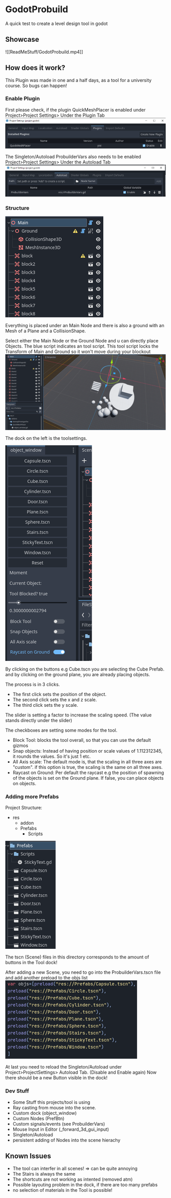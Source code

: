 # GodotProbuild
A quick test to create a level design tool in godot

## Showcase
![[ReadMeStuff/GodotProbuild.mp4]]


## How does it work?
This Plugin was made in one and a half days, as a tool for a university course. 
So bugs can happen!
### Enable Plugin 
First please check, if the plugin QuickMeshPlacer is enabled under Project>Project Settings> Under the Plugin Tab
![Pic of Plugins settings](ReadMeStuff/image.png)

The Singleton/Autoload ProbuilderVars also needs to be enabled
Project>Project Settings> Under the Autoload Tab
![Pic of Autoload settings](ReadMeStuff/image-1.png)

### Structure
![Example Hierachy](ReadMeStuff/image-2.png)

Everything is placed under an Main Node and there is also a ground with an Mesh of a Plane and a CollisionShape.

Select either the Main Node or the Ground Node and u can directly place Objects.
The blue script indicates an tool script. This tool script locks the Transform of Main and Ground so it won't move during your blockout
![Example after Blockout](ReadMeStuff/image-3.png)

The dock on the left is the toolsettings.

![Example of Tool](ReadMeStuff/image-4.png)

By clicking on the buttons e.g Cube.tscn you are selecting the Cube Prefab.
and by clicking on the ground plane, you are already placing objects.

The process is in 3 clicks. 
- The first click sets the position of the object. 
- The second click sets the x and z scale.
- The third click sets the y scale.

The slider is setting a factor to increase the scaling speed.
(The value stands directly under the slider)

The checkboxes are setting some modes for the tool.
- Block Tool: blocks the tool overall, so that you can use the default gizmos
- Snap objects: Instead of having position or scale values of 1.112312345, it rounds the values. So it's just 1 etc.
- All Axis scale: The default mode is, that the scaling in all three axes are "custom". if this option is true, the scaling is the same on all three axes.
- Raycast on Ground: Per default the raycast e.g the position of spawning of the objects is set on the Ground plane. If false, you can place objects on objects.

### Adding more Prefabs
Project Structure:
- res
    - addon
    - Prefabs
        - Scripts

![Alt text](ReadMeStuff/image-5.png)

The tscn (Scene) files in this directory corresponds to the amount of buttons in the Tool dock!

After adding a new Scene, you need to go into the ProbuilderVars.tscn file and add another preload to the objs list ![Alt text](ReadMeStuff/image-6.png)

At last you need to reload the Singleton/Autoload under Project>ProjectSettings> Autoload Tab. (Disable and Enable again)
Now there should be a new Button visible in the dock!

### Dev Stuff
- Some Stuff this projects/tool is using 
- Ray casting from mouse into the scene. 
- Custom dock  (object_window)
- Custom Nodes (PrefBtn)
- Custom signals/events (see ProbuilderVars)
- Mouse Input in Editor (_forward_3d_gui_input)
- Singleton/Autoload
- persistent adding of Nodes into the scene hierachy

## Known Issues
- The tool can interfer in all scenes! => can be quite annoying
- The Stairs is always the same
- The shortcuts are not working as intented (removed atm)
- Possible layouting problem in the dock, if there are too many prefabs
- no selection of materials in the Tool is possible!

